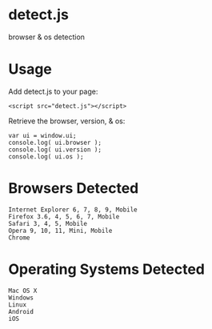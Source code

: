 detect.js
=======================
browser & os detection

# Usage

Add detect.js to your page:

    <script src="detect.js"></script>

Retrieve the browser, version, & os:
    
    var ui = window.ui;
    console.log( ui.browser );
    console.log( ui.version );
    console.log( ui.os );

# Browsers Detected
    
    Internet Explorer 6, 7, 8, 9, Mobile
    Firefox 3.6, 4, 5, 6, 7, Mobile
    Safari 3, 4, 5, Mobile
    Opera 9, 10, 11, Mini, Mobile 
    Chrome

# Operating Systems Detected

    Mac OS X
    Windows
    Linux
    Android
    iOS